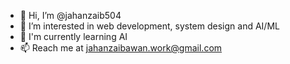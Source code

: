 - 👋 Hi, I’m @jahanzaib504
- 👀 I’m interested in web development, system design and AI/ML
- 🌱 I'm currently learning AI
- 📫 Reach me at jahanzaibawan.work@gmail.com


